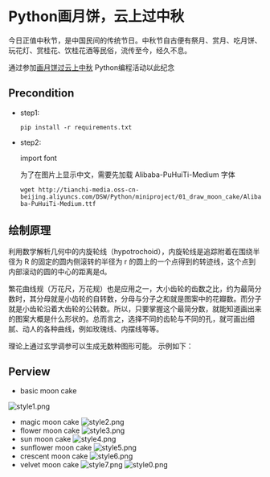 # Python画月饼，云上过中秋

今日正值中秋节，是中国民间的传统节日。中秋节自古便有祭月、赏月、吃月饼、玩花灯、赏桂花、饮桂花酒等民俗，流传至今，经久不息。

通过参加[画月饼过云上中秋](https://tianchi.aliyun.com/competition/entrance/531836/introduction?spm=5176.14154004.J_1916026360.1.16f85699DYtzG8) Python编程活动以此纪念


## Precondition
- step1: 

    `pip install -r requirements.txt`

- step2:
    
    import font 

    为了在图片上显示中文，需要先加载 Alibaba-PuHuiTi-Medium 字体

    `wget http://tianchi-media.oss-cn-beijing.aliyuncs.com/DSW/Python/miniproject/01_draw_moon_cake/Alibaba-PuHuiTi-Medium.ttf`

## 绘制原理

利用数学解析几何中的内旋轮线（hypotrochoid），内旋轮线是追踪附着在围绕半径为 R 的固定的圆内侧滚转的半径为 r 的圆上的一个点得到的转迹线，这个点到内部滚动的圆的中心的距离是d。

繁花曲线规（万花尺，万花规）也是应用之一，大小齿轮的齿数之比，约为最简分数时，其分母就是小齿轮的自转数，分母与分子之和就是图案中的花瓣数。而分子就是小齿轮沿着大齿轮的公转数。所以，只要掌握这个最简分数，就能知道画出来的图案大概是什么形状的。总而言之，选择不同的齿轮与不同的孔，就可画出细腻、动人的各种曲线，例如玫瑰线、内摆线等等。

理论上通过玄学调参可以生成无数种图形可能。 示例如下：

## Perview

- basic moon cake

![style1.png](images/style1.png) 
- magic moon cake
![style2.png](images/style2.png)
- flower moon cake
![style3.png](images/style3.png)
- sun moon cake
![style4.png](images/style4.png)
- sunflower moon cake
![style5.png](images/style5.png)
- crescent moon cake
![style6.png](images/style6.png)
- velvet moon cake
![style7.png](images/style7.png)
![style0.png](images/style0.png)
